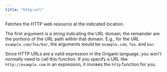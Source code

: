 ```yaml
---
title: "http:url"
---
```


Fetches the HTTP web resource at the indicated location.

The first argument is a string indicating the URL domain; the remainder are the portions of the URL path within that domain. E.g., for the URL `example.com/foo/bar`, the arguments would be `example.com`, `foo`, and `bar`.

Since HTTP URLs are a valid expression in the Origami language, you won't normally need to call this function. If you specify a URL like `http://example.com` in an expression, it invokes the `http` function for you.
